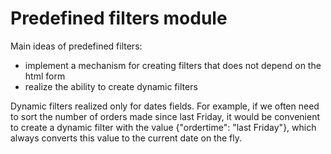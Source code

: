 # Predefined filters module

Main ideas of predefined filters:
* implement a mechanism for creating filters that does not depend on the html form
* realize the ability to create dynamic filters

Dynamic filters realized only for dates fields. For example, if we often need to sort the number of orders 
made since last Friday, it would be convenient to create a dynamic filter with the value {"ordertime": "last Friday"}, 
which always converts this value to the current date on the fly.